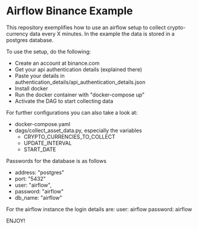 # Airflow Binance Example
This repository exemplifies how to use an airflow setup to collect 
crypto-currency data every X minutes. In the example the data is stored in a 
postgres database. 

To use the setup, do the following:
- Create an account at binance.com
- Get your api authentication details (explained there)
- Paste your details in authentication_details/api_authentication_details.json
- Install docker 
- Run the docker container with "docker-compose up"
- Activate the DAG to start collecting data


For further configurations you can also take a look at:
- docker-compose.yaml
- dags/collect_asset_data.py, especially the variables 
  - CRYPTO_CURRENCIES_TO_COLLECT
  - UPDATE_INTERVAL
  - START_DATE  

Passwords for the database is as follows
- address: "postgres"
- port: "5432"
- user: "airflow", 
- password: "airflow"
- db_name: "airflow"

For the airflow instance the login details are:
user: airflow
password: airflow


ENJOY!

